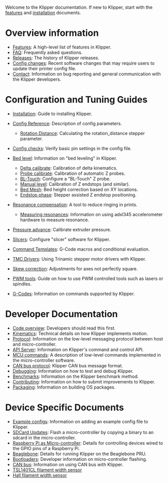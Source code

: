 Welcome to the Klipper documentation. If new to Klipper, start with the
[features](Features.md) and [installation](Installation.md) documents.

# Overview information

- [Features](Features.md): A high-level list of features in Klipper.
- [FAQ](FAQ.md): Frequently asked questions.
- [Releases](Releases.md): The history of Klipper releases.
- [Config changes](Config_Changes.md): Recent software changes that may require
users to update their printer config file.
- [Contact](Contact.md): Information on bug reporting and general communication
with the Klipper developers.

# Configuration and Tuning Guides

- [Installation](Installation.md): Guide to installing Klipper.
- [Config Reference](Config_Reference.md): Description of config parameters.
  - [Rotation Distance](Rotation_Distance.md): Calculating the rotation_distance
stepper parameter.

- [Config checks](Config_checks.md): Verify basic pin settings in the config
file.
- [Bed level](Bed_Level.md): Information on "bed leveling" in Klipper.
  - [Delta calibrate](Delta_Calibrate.md): Calibration of delta kinematics.
  - [Probe calibrate](Probe_Calibrate.md): Calibration of automatic Z probes.
  - [BL-Touch](BLTouch.md): Configure a "BL-Touch" Z probe.
  - [Manual level](Manual_Level.md): Calibration of Z endstops (and similar).
  - [Bed Mesh](Bed_Mesh.md): Bed height correction based on XY locations.
  - [Endstop phase](Endstop_Phase.md): Stepper assisted Z endstop positioning.

- [Resonance compensation](Resonance_Compensation.md): A tool to reduce ringing
in prints.
  - [Measuring resonances](Measuring_Resonances.md): Information on using adxl345
accelerometer hardware to measure resonance.

- [Pressure advance](Pressure_Advance.md): Calibrate extruder pressure.
- [Slicers](Slicers.md): Configure "slicer" software for Klipper.
- [Command Templates](Command_Templates.md): G-Code macros and conditional
evaluation.
- [TMC Drivers](TMC_Drivers.md): Using Trinamic stepper motor drivers with
Klipper.
- [Skew correction](skew_correction.md): Adjustments for axes not perfectly
square.
- [PWM tools](Using_PWM_Tools.md): Guide on how to use PWM controlled tools such
as lasers or spindles.
- [G-Codes](G-Codes.md): Information on commands supported by Klipper.

# Developer Documentation

- [Code overview](Code_Overview.md): Developers should read this first.
- [Kinematics](Kinematics.md): Technical details on how Klipper implements
motion.
- [Protocol](Protocol.md): Information on the low-level messaging protocol
between host and micro-controller.
- [API Server](API_Server.md): Information on Klipper's command and control API.
- [MCU commands](MCU_Commands.md): A description of low-level commands
implemented in the micro-controller software.
- [CAN bus protocol](CANBUS_protocol.md): Klipper CAN bus message format.
- [Debugging](Debugging.md): Information on how to test and debug Klipper.
- [Benchmarks](Benchmarks.md): Information on the Klipper benchmark method.
- [Contributing](CONTRIBUTING.md): Information on how to submit improvements to
Klipper.
- [Packaging](Packaging.md): Information on building OS packages.

# Device Specific Documents

- [Example configs](Example_Configs.md): Information on adding an example config
file to Klipper.
- [SDCard Updates](SDCard_Updates.md): Flash a micro-controller by copying a
binary to an sdcard in the micro-controller.
- [Raspberry Pi as Micro-controller](RPi_microcontroller.md): Details for
controlling devices wired to the GPIO pins of a Raspberry Pi.
- [Beaglebone](beaglebone.md): Details for running Klipper on the Beaglebone PRU.
- [Bootloaders](Bootloaders.md): Developer information on micro-controller
flashing.
- [CAN bus](CANBUS.md): Information on using CAN bus with Klipper.
- [TSL1401CL filament width sensor](TSL1401CL_Filament_Width_Sensor.md)
- [Hall filament width sensor](HallFilamentWidthSensor.md)
